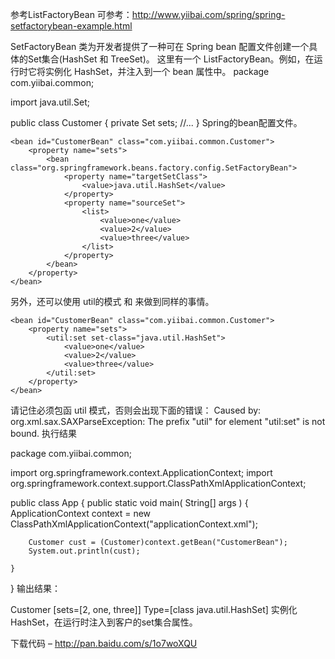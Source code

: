 参考ListFactoryBean
可参考：http://www.yiibai.com/spring/spring-setfactorybean-example.html

SetFactoryBean 类为开发者提供了一种可在 Spring bean 配置文件创建一个具体的Set集合(HashSet 和 TreeSet)。
这里有一个 ListFactoryBean。例如，在运行时它将实例化 HashSet，并注入到一个 bean 属性中。
package com.yiibai.common;

import java.util.Set;

public class Customer 
{
	private Set sets;
	//...
}
Spring的bean配置文件。
<beans xmlns="http://www.springframework.org/schema/beans"
	xmlns:xsi="http://www.w3.org/2001/XMLSchema-instance"
	xsi:schemaLocation="http://www.springframework.org/schema/beans
	http://www.springframework.org/schema/beans/spring-beans-2.5.xsd">

	<bean id="CustomerBean" class="com.yiibai.common.Customer">
		<property name="sets">
			<bean class="org.springframework.beans.factory.config.SetFactoryBean">
				<property name="targetSetClass">
					<value>java.util.HashSet</value>
				</property>
				<property name="sourceSet">
					<list>
						<value>one</value>
						<value>2</value>
						<value>three</value>
					</list>
				</property>
			</bean>
		</property>
	</bean>

</beans>
另外，还可以使用 util的模式 和<util:set> 来做到同样的事情。
<beans xmlns="http://www.springframework.org/schema/beans"
	xmlns:xsi="http://www.w3.org/2001/XMLSchema-instance" 
	xmlns:util="http://www.springframework.org/schema/util"
	xsi:schemaLocation="http://www.springframework.org/schema/beans
	http://www.springframework.org/schema/beans/spring-beans-2.5.xsd
	http://www.springframework.org/schema/util
	http://www.springframework.org/schema/util/spring-util-2.5.xsd">

	<bean id="CustomerBean" class="com.yiibai.common.Customer">
		<property name="sets">
			<util:set set-class="java.util.HashSet">
				<value>one</value>
				<value>2</value>
				<value>three</value>
			</util:set>
		</property>
	</bean>

</beans>
请记住必须包函 util 模式，否则会出现下面的错误：
Caused by: org.xml.sax.SAXParseException: 
	The prefix "util" for element "util:set" is not bound.
执行结果

package com.yiibai.common;

import org.springframework.context.ApplicationContext;
import org.springframework.context.support.ClassPathXmlApplicationContext;

public class App 
{
    public static void main( String[] args )
    {
    	ApplicationContext context = new ClassPathXmlApplicationContext("applicationContext.xml");

    	Customer cust = (Customer)context.getBean("CustomerBean");
    	System.out.println(cust);
    	
    }
}
输出结果：

Customer [sets=[2, one, three]] Type=[class java.util.HashSet]
实例化 HashSet，在运行时注入到客户的set集合属性。

下载代码 – http://pan.baidu.com/s/1o7woXQU